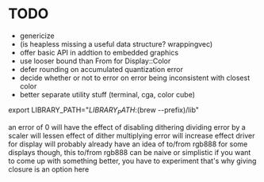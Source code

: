 # TODO

- genericize
- (is heapless missing a useful data structure? wrappingvec)
- offer basic API in addtion to embedded graphics
- use looser bound than From<Rgb888> for Display::Color
- defer rounding on accumulated quantization error
- decide whether or not to error on error being inconsistent with closest color
- better separate utility stuff (terminal, cga, color cube)

export LIBRARY_PATH="$LIBRARY_PATH:$(brew --prefix)/lib"

an error of 0 will have the effect of disabling dithering
dividing error by a scaler will lessen effect of dither
multiplying error will increase effect
driver for display will probably already have an idea of to/from rgb888
for some displays though, this to/from rgb888 can be naive or simplistic
if you want to come up with something better, you have to experiment
that's why giving closure is an option here
